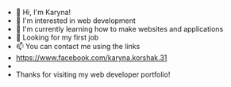 - 👋 Hi, I'm Karyna!
- 👀 I'm interested in web development
- 🌱 I'm currently learning how to make websites and applications
- 💞️ Looking for my first job
- 📫 You can contact me using the links 
- https://www.facebook.com/karyna.korshak.31
- 
- Thanks for visiting my web developer portfolio!

<!---
Karyna-Ko/Karyna-Ko is a ✨ special ✨ repository because its `README.md` (this file) appears on your GitHub profile.
You can click the Preview link to take a look at your changes.
--->
